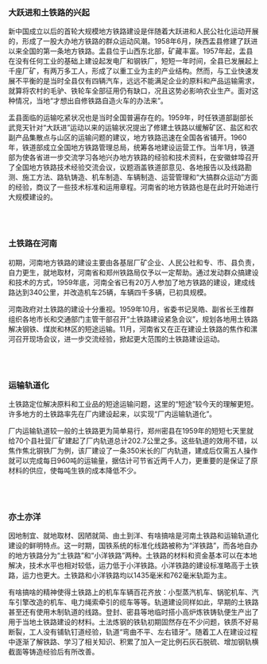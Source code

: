 ### 大跃进和土铁路的兴起

新中国成立以后的首轮大规模地方铁路建设是伴随着大跃进和人民公社化运动开展的，形成了一股大办地方铁路的群众运动风潮。1958年6月，陕西盂县修建了跃进以来全国的第一条地方铁路。盂县位于山西东北部，矿藏丰富。1957年起，盂县在没有任何工业的基础上建设起发电厂和钢铁厂，短短一年时间，全县已发展起上千座厂矿，有两万多工人，形成了以重工业为主的产业结构。然而，与工业快速发展不平衡的是当时全县仅有四辆汽车，远远不能满足企业的原料和产品运输需求，就算将农村的毛驴、铁轮车全部征用仍有缺口，况且这势必影响农业生产。面对这种情况，当地“才想出自修铁路自造火车的办法来”。

盂县面临的运输吃紧状况也是当时全国普遍存在的。1959年，时任铁道部副部长武竞天针对“大跃进”运动以来的运输状况提出了修建土铁路以缓解矿区、盐区和农副产品集散点与山区的运输问题的建议，地方铁路迅速在全国各省铺开。1960年，铁道部成立全国地方铁路管理总局，统筹各地建设运营工作。当年1月，铁道部为使各省进一步交流学习各地兴办地方铁路的经验和技术资料，在安徽蚌埠召开了全国地方铁路技术经验交流会议，议题涵盖铁道部意见、各地报告以及线路勘测、施工方法、路轨铸造、机车制造、车辆制造、运营管理和“大搞群众运动”方面的经验，商议了一些技术标准和运用章程。河南省的地方铁路也是在此时开始进行大规模建设的。

<br>
<br>

### 土铁路在河南

初期，河南地方铁路的建设主要由各基层厂矿企业、人民公社和专、市、县负责，自力更生，就地取材，河南省和郑州铁路局仅予以一定帮助。通过发动群众搞建设和技术的方式，1959年底，河南全省已有20万人参加了地方铁路的建设，建成线路达到340公里，并改造机车25辆，车辆四千多辆，已初具规模。

河南政府对土铁路的建设十分重视。1959年10月，省委书记吴皓、副省长王维群组织各地市长和交通部门主管干部召开“土铁路建设紧急会议”，规划各地用土铁路解决钢铁、煤炭和林区的短途运输。11月，河南省又在正在建设土铁路的焦作和漯河召开现场会议，进一步交流经验，掀起更大范围的土铁路建设运动。

<br>
<br>

### 运输轨道化


土铁路定位解决原料和工业品的短途运输问题，这里的“短途”较今天的理解更短。许多地方的土铁路率先在厂内建设起来，以实现“厂内运输轨道化”。

厂内运输轨道较一般的土铁路更为简单易行，郑州密县在1959年的短短七天里就给70个县社营厂矿建起了厂内轨道总计202.7公里之多。这些轨道的效用不错，以焦作焦北钢铁厂为例，该厂建设了一条350米长的厂内轨道，建成后仅需五人操作就可以完成每日960吨的运输量，据估计可节省近两千人力，更重要的是保证了原材料的供应，使每吨生铁的成本降低不少。

<br>
<br>

### 亦土亦洋

因地制宜、就地取材、因陋就简、由土到洋、有啥搞啥是河南土铁路和运输轨道化建设的鲜明特点。这一时期，国铁系统的标准化线路被称为“洋铁路”，而各地自办的地方铁路分为“土铁路”和“小洋铁路”两种。土铁路的材料和资金基本可以在本地解决，技术水平也相对较低，运力低于小洋铁路。小洋铁路的建设标准略高于土铁路，运力也更大。土铁路和小洋铁路均以1435毫米和762毫米轨距为主。

有啥搞啥的精神使得土铁路上的机车车辆百花齐放：小型蒸汽机车、锅驼机车、汽车引擎改造的机车、电力绳索牵引的缆车等等。轨道建设同样如此，早期的土铁路甚至还有使用木制轨道的线路。登封、密县等地临时搭小高炉炼铁铸轨便生产出了用于当地土铁路建设的材料。土法炼钢的铁轨初期固然存在不少问题，铁质不好易断裂，工人没有铺轨钉道经验，轨道“弯曲不平、左右错牙”。随着工人在建设过程中逐渐了解铁路、学习了相关知识、积累了加入一定比例石灰石脱硫、增加钢轨横截面等铸造经验后有所改善。

